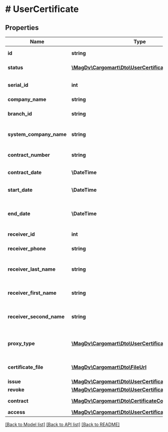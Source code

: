 # # UserCertificate

## Properties

Name | Type | Description | Notes
------------ | ------------- | ------------- | -------------
**id** | **string** | Идентификатор подписи |
**status** | [**\MagDv\Cargomart\Dto\UserCertificateStatusEnum**](UserCertificateStatusEnum.md) | Статус сертификата |
**serial_id** | **int** | Порядковый номер сертификата |
**company_name** | **string** | Компания |
**branch_id** | **string** | Идентификатор дочерней компании | [optional]
**system_company_name** | **string** | Название компании системы | [optional]
**contract_number** | **string** | Номер договора экспедитора | [optional]
**contract_date** | **\DateTime** | Дата договора экспедитора | [optional]
**start_date** | **\DateTime** | Дата начала действия сертификата | [optional]
**end_date** | **\DateTime** | Дата окончания действия сертификата | [optional]
**receiver_id** | **int** | Идентификатор получателя |
**receiver_phone** | **string** | Номер получателя |
**receiver_last_name** | **string** | Фамилия указанная в форме выдаче ПЭП |
**receiver_first_name** | **string** | Имя указанное в форме выдаче ПЭП |
**receiver_second_name** | **string** | Отчество указанное в форме выдаче ПЭП | [optional]
**proxy_type** | [**\MagDv\Cargomart\Dto\UserCertificateProxyTypeEnum**](UserCertificateProxyTypeEnum.md) | Тип доверенности в сертификате (ПЭП админ) |
**certificate_file** | [**\MagDv\Cargomart\Dto\FileUrl**](FileUrl.md) | Ссылка на файл сертификата | [optional]
**issue** | [**\MagDv\Cargomart\Dto\UserCertificateIssue**](UserCertificateIssue.md) |  | [optional]
**revoke** | [**\MagDv\Cargomart\Dto\UserCertificateRevoke**](UserCertificateRevoke.md) |  | [optional]
**contract** | [**\MagDv\Cargomart\Dto\CertificateContract**](CertificateContract.md) | Данные договора |
**access** | [**\MagDv\Cargomart\Dto\UserCertificateAccess**](UserCertificateAccess.md) |  |

[[Back to Model list]](../../README.md#models) [[Back to API list]](../../README.md#endpoints) [[Back to README]](../../README.md)
